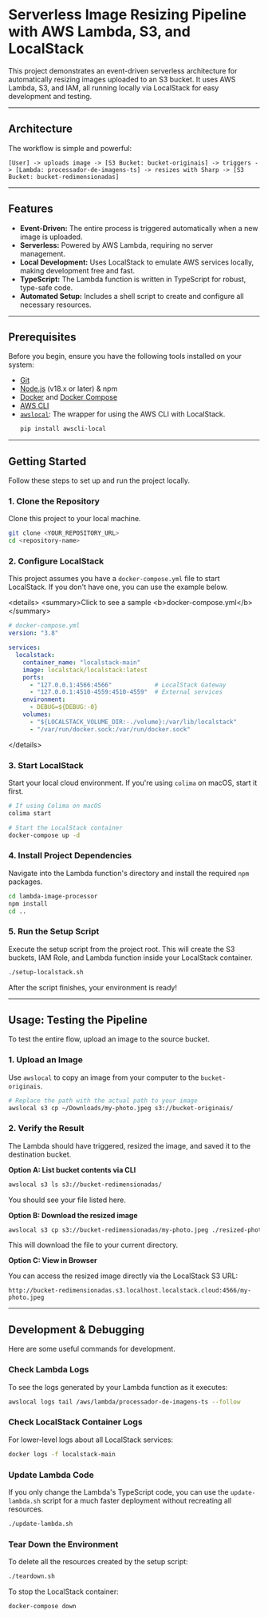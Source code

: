
# Serverless Image Resizing Pipeline with AWS Lambda, S3, and LocalStack

This project demonstrates an event-driven serverless architecture for automatically resizing images uploaded to an S3 bucket. It uses AWS Lambda, S3, and IAM, all running locally via LocalStack for easy development and testing.

---

## Architecture

The workflow is simple and powerful:

`[User] -> uploads image -> [S3 Bucket: bucket-originais] -> triggers -> [Lambda: processador-de-imagens-ts] -> resizes with Sharp -> [S3 Bucket: bucket-redimensionadas]`

---

## Features

-   **Event-Driven:** The entire process is triggered automatically when a new image is uploaded.
-   **Serverless:** Powered by AWS Lambda, requiring no server management.
-   **Local Development:** Uses LocalStack to emulate AWS services locally, making development free and fast.
-   **TypeScript:** The Lambda function is written in TypeScript for robust, type-safe code.
-   **Automated Setup:** Includes a shell script to create and configure all necessary resources.

---

## Prerequisites

Before you begin, ensure you have the following tools installed on your system:

-   [Git](https://git-scm.com/)
-   [Node.js](https://nodejs.org/) (v18.x or later) & npm
-   [Docker](https://www.docker.com/products/docker-desktop/) and [Docker Compose](https://docs.docker.com/compose/install/)
-   [AWS CLI](https://aws.amazon.com/cli/)
-   [`awslocal`](https://github.com/localstack/awscli-local): The wrapper for using the AWS CLI with LocalStack.
    ```bash
    pip install awscli-local
    ```

---

## Getting Started

Follow these steps to set up and run the project locally.

### 1. Clone the Repository

Clone this project to your local machine.
```bash
git clone <YOUR_REPOSITORY_URL>
cd <repository-name>
````

### 2\. Configure LocalStack

This project assumes you have a `docker-compose.yml` file to start LocalStack. If you don't have one, you can use the example below.

\<details\>
\<summary\>Click to see a sample \<b\>docker-compose.yml\</b\>\</summary\>

```yaml
# docker-compose.yml
version: "3.8"

services:
  localstack:
    container_name: "localstack-main"
    image: localstack/localstack:latest
    ports:
      - "127.0.0.1:4566:4566"            # LocalStack Gateway
      - "127.0.0.1:4510-4559:4510-4559"  # External services
    environment:
      - DEBUG=${DEBUG:-0}
    volumes:
      - "${LOCALSTACK_VOLUME_DIR:-./volume}:/var/lib/localstack"
      - "/var/run/docker.sock:/var/run/docker.sock"
```

\</details\>

### 3\. Start LocalStack

Start your local cloud environment. If you're using `colima` on macOS, start it first.

```bash
# If using Colima on macOS
colima start

# Start the LocalStack container
docker-compose up -d
```

### 4\. Install Project Dependencies

Navigate into the Lambda function's directory and install the required `npm` packages.

```bash
cd lambda-image-processor
npm install
cd ..
```

### 5\. Run the Setup Script

Execute the setup script from the project root. This will create the S3 buckets, IAM Role, and Lambda function inside your LocalStack container.

```bash
./setup-localstack.sh
```

After the script finishes, your environment is ready\!

-----

## Usage: Testing the Pipeline

To test the entire flow, upload an image to the source bucket.

### 1\. Upload an Image

Use `awslocal` to copy an image from your computer to the `bucket-originais`.

```bash
# Replace the path with the actual path to your image
awslocal s3 cp ~/Downloads/my-photo.jpeg s3://bucket-originais/
```

### 2\. Verify the Result

The Lambda should have triggered, resized the image, and saved it to the destination bucket.

**Option A: List bucket contents via CLI**

```bash
awslocal s3 ls s3://bucket-redimensionadas/
```

You should see your file listed here.

**Option B: Download the resized image**

```bash
awslocal s3 cp s3://bucket-redimensionadas/my-photo.jpeg ./resized-photo.jpeg
```

This will download the file to your current directory.

**Option C: View in Browser**

You can access the resized image directly via the LocalStack S3 URL:

`http://bucket-redimensionadas.s3.localhost.localstack.cloud:4566/my-photo.jpeg`

-----

## Development & Debugging

Here are some useful commands for development.

### Check Lambda Logs

To see the logs generated by your Lambda function as it executes:

```bash
awslocal logs tail /aws/lambda/processador-de-imagens-ts --follow
```

### Check LocalStack Container Logs

For lower-level logs about all LocalStack services:

```bash
docker logs -f localstack-main
```

### Update Lambda Code

If you only change the Lambda's TypeScript code, you can use the `update-lambda.sh` script for a much faster deployment without recreating all resources.

```bash
./update-lambda.sh
```

### Tear Down the Environment

To delete all the resources created by the setup script:

```bash
./teardown.sh
```

To stop the LocalStack container:

```bash
docker-compose down
```